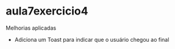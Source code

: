 ﻿# aula7exercicio4
 Melhorias aplicadas
 * Adiciona um Toast para indicar que o usuário chegou ao final
